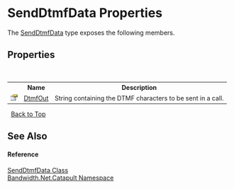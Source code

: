 ﻿# SendDtmfData Properties
 

The <a href ="T_Bandwidth_Net_Catapult_SendDtmfData.md">SendDtmfData</a> type exposes the following members.


## Properties
&nbsp;<table><tr><th></th><th>Name</th><th>Description</th></tr><tr><td>![Public property](media/pubproperty.gif "Public property")</td><td><a href ="P_Bandwidth_Net_Catapult_SendDtmfData_DtmfOut.md">DtmfOut</a></td><td>
String containing the DTMF characters to be sent in a call.</td></tr></table>&nbsp;
<a href="#senddtmfdata-properties">Back to Top</a>

## See Also


#### Reference
<a href ="T_Bandwidth_Net_Catapult_SendDtmfData.md">SendDtmfData Class</a><br /><a href ="N_Bandwidth_Net_Catapult.md">Bandwidth.Net.Catapult Namespace</a><br />